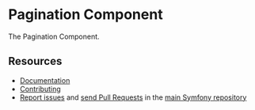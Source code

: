 # Pagination Component

The Pagination Component.

Resources
---------

  * [Documentation](https://mindy-cms.com/doc/current/components/routing/index.html)
  * [Contributing](https://mindy-cms.com/doc/current/contributing/index.html)
  * [Report issues](https://github.com/MindyPHP/mindy/issues) and
    [send Pull Requests](https://github.com/MindyPHP/mindy/pulls)
    in the [main Symfony repository](https://github.com/MindyPHP/mindy)